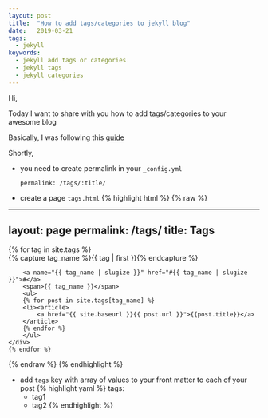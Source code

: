 ```yaml
---
layout: post
title:  "How to add tags/categories to jekyll blog"
date:   2019-03-21
tags:
  - jekyll
keywords:
  - jekyll add tags or categories
  - jekyll tags
  - jekyll categories
---
```

Hi,

Today I want to share with you how to add tags/categories to your awesome blog

Basically, I was following this [guide](https://blog.webjeda.com/jekyll-categories/)

Shortly, 

- you need to create permalink in your `_config.yml` 

    `permalink: /tags/:title/`

- create a page `tags.html`
{% highlight html %}
{% raw %}
---
layout: page
permalink: /tags/
title: Tags
---
<div>
    {% for tag in site.tags %}
    <div>
        {% capture tag_name %}{{ tag | first }}{% endcapture %}
        <div id="#{{ tag_name | slugize }}"></div>
        <p></p>

        <a name="{{ tag_name | slugize }}" href="#{{ tag_name | slugize }}">#</a>
        <span>{{ tag_name }}</span>
        <ul>
        {% for post in site.tags[tag_name] %}
        <li><article>
            <a href="{{ site.baseurl }}{{ post.url }}">{{post.title}}</a>
        </article>
        {% endfor %}
        </ul>
    </div>
    {% endfor %}
</div>
{% endraw %}
{% endhighlight %}


- add `tags` key with array of values to your front matter to each of your post
{% highlight yaml %}
tags: 
    - tag1
    - tag2
{% endhighlight %}
  
 